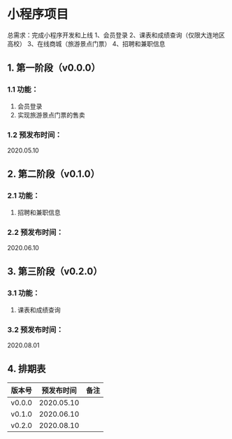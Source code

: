 # 小程序项目

总需求：完成小程序开发和上线
1、会员登录
2、课表和成绩查询（仅限大连地区高校）
3、在线商城（旅游景点门票）
4、招聘和兼职信息

## 1. 第一阶段（v0.0.0）

### 1.1 功能：

1. 会员登录
2. 实现旅游景点门票的售卖

### 1.2 预发布时间：

2020.05.10

## 2. 第二阶段（v0.1.0）

### 2.1 功能：

1. 招聘和兼职信息

### 2.2 预发布时间：
2020.06.10

## 3. 第三阶段（v0.2.0）

### 3.1 功能：

1. 课表和成绩查询

### 3.2 预发布时间：

2020.08.01

## 4. 排期表

| 版本号  | 预发布时间 |  备注 |
| :-----:| :--: | :--: |
| v0.0.0 | 2020.05.10 | |
| v0.1.0 | 2020.06.10 | |
| v0.2.0 | 2020.08.10 | |